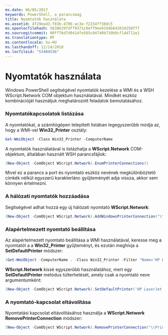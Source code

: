 ```yaml
---
ms.date: 06/05/2017
keywords: PowerShell, a parancsmag
title: Nyomtatók használata
ms.assetid: 4f29ead3-f83b-4706-ac3e-f2154ff38dc5
ms.openlocfilehash: 5638629fdf79371c8eff9ee9194b642034250fff
ms.sourcegitcommit: 00ff76d7d9414fe585c04740b739b9cf14d711e1
ms.translationtype: MT
ms.contentlocale: hu-HU
ms.lasthandoff: 12/14/2018
ms.locfileid: "53404536"
---
```

# <a name="working-with-printers"></a>Nyomtatók használata

Windows PowerShell segítségével nyomtatók kezelése a WMI és a WSH WScript.Network COM objektum használatával. Mindkét eszköz kombinációját használjuk meghatározott feladatok bemutatásához.

### <a name="listing-printer-connections"></a>Nyomtatókapcsolatok listázása

A nyomtatókat, a számítógépen telepített listában legegyszerűbb módja az, hogy a WMI-vel **Win32_Printer** osztály:

```powershell
Get-WmiObject -Class Win32_Printer -ComputerName
```

A nyomtatók használatával is listázhatja a **WScript.Network** COM-objektum, általában használt WSH parancsfájlok:

```powershell
(New-Object -ComObject WScript.Network).EnumPrinterConnections()
```

Mivel ez a parancs a port és nyomtató eszköz nevének megkülönböztető címkék nélkül egyszerű karakterlánc gyűjteményét adja vissza, akkor sem könnyen értelmezni.

### <a name="adding-a-network-printer"></a>A hálózati nyomtatók hozzáadása

Segítségével adhat hozzá egy új hálózati nyomtató **WScript.Network**:

```powershell
(New-Object -ComObject WScript.Network).AddWindowsPrinterConnection("\\Printserver01\Xerox5")
```

### <a name="setting-a-default-printer"></a>Alapértelmezett nyomtató beállítása

Az alapértelmezett nyomtató beállítása a WMI használatával, keresse meg a nyomtatót a a **Win32_Printer** gyűjteményt, és ezután meghívja a **SetDefaultPrinter** módszer:

```powershell
(Get-WmiObject -ComputerName . -Class Win32_Printer -Filter "Name='HP LaserJet 5Si'").SetDefaultPrinter()
```

**WScript.Network** kissé egyszerűbb használatához, mert egy **SetDefaultPrinter** metódus túlterhelését, amely csak a nyomtató neve argumentumként:

```powershell
(New-Object -ComObject WScript.Network).SetDefaultPrinter('HP LaserJet 5Si')
```

### <a name="removing-a-printer-connection"></a>A nyomtató-kapcsolat eltávolítása

Nyomtatási kapcsolat eltávolításához használja a **WScript.Network RemovePrinterConnection** módszer:

```powershell
(New-Object -ComObject WScript.Network).RemovePrinterConnection("\\Printserver01\Xerox5")
```